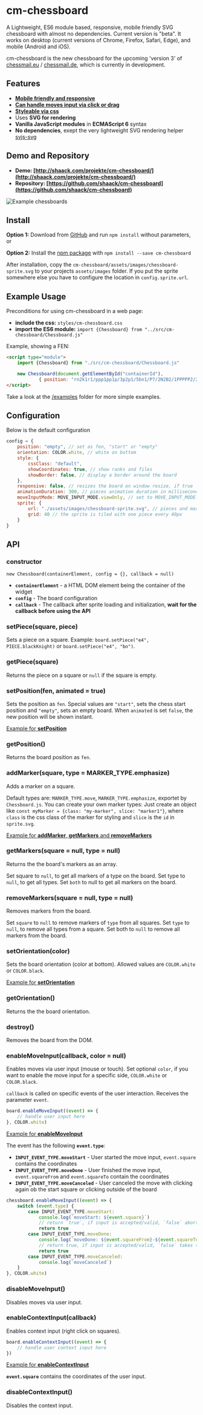 # cm-chessboard

A Lightweight, ES6 module based, responsive, mobile friendly SVG chessboard with almost no dependencies.
Current version is "beta". It works on desktop (current versions of Chrome, Firefox, Safari, Edge),
and mobile (Android and iOS).

cm-chessboard is the new chessboard for the upcoming 'version 3' of
[chessmail.eu](https://www.chessmail.eu) / [chessmail.de](https://www.chessmail.de), which is currently in development.

## Features

- **[Mobile friendly and responsive](http://shaack.com/projekte/cm-chessboard/examples/responsive-board.html)**
- **[Can handle moves input via click or drag](http://shaack.com/projekte/cm-chessboard/examples/validate-moves.html)**
- **[Styleable via css](http://shaack.com/projekte/cm-chessboard/examples/styles.html)**
- Uses **SVG for rendering**
- **Vanilla JavaScript modules** in **ECMAScript 6** syntax
- **No dependencies**, exept the very lightweight SVG 
rendering helper [svjs-svg](https://shaack.com/projekte/svjs-svg/)

## Demo and Repository

- **Demo: [http://shaack.com/projekte/cm-chessboard/](http://shaack.com/projekte/cm-chessboard/)**
- **Repository: [https://github.com/shaack/cm-chessboard](https://github.com/shaack/cm-chessboard)**

![Example chessboards](http://shaack.com/projekte/assets/img/example_chessboards.png)

## Install

**Option 1:** Download from [GitHub](https://github.com/shaack/cm-chessboard) and run `npm install` without parameters, or

**Option 2:** Install the [npm package](https://www.npmjs.com/package/cm-chessboard) with `npm install --save cm-chessboard`

After installation, copy the `cm-chessboard/assets/images/chessboard-sprite.svg` to your projects `assets/images` folder.
If you put the sprite somewhere else you have to configure the location in `config.sprite.url`.

## Example Usage

Preconditions for using cm-chessboard in a web page:

- **include the css:** `styles/cm-chessboard.css`
- **import the ES6 module:** `import {Chessboard} from "../src/cm-chessboard/Chessboard.js"`

Example, showing a FEN:

```html
<script type="module">
    import {Chessboard} from "./src/cm-chessboard/Chessboard.js"

    new Chessboard(document.getElementById("containerId"),
            { position: "rn2k1r1/ppp1pp1p/3p2p1/5bn1/P7/2N2B2/1PPPPP2/2BNK1RR" })
</script>
```

Take a look at the [/examples](https://github.com/shaack/cm-chessboard/tree/master/examples) folder for more simple examples.

## Configuration

Below is the default configuration

```javascript
config = {
    position: "empty", // set as fen, "start" or "empty"
    orientation: COLOR.white, // white on bottom
    style: {
        cssClass: "default",
        showCoordinates: true, // show ranks and files
        showBorder: false, // display a border around the board
    },
    responsive: false, // resizes the board on window resize, if true
    animationDuration: 300, // pieces animation duration in milliseconds
    moveInputMode: MOVE_INPUT_MODE.viewOnly, // set to MOVE_INPUT_MODE.dragPiece or MOVE_INPUT_MODE.dragMarker for interactive movement
    sprite: {
        url: "./assets/images/chessboard-sprite.svg", // pieces and markers are stored as svg in the sprite
        grid: 40 // the sprite is tiled with one piece every 40px
    }
}
```

## API

### constructor

`new Chessboard(containerElement, config = {}, callback = null)`

- **`containerElement`** - a HTML DOM element being the container of the widget
- **`config`** - The board configuration
- **`callback`** - The callback after sprite loading and initialization, **wait for the callback before using the API**

### setPiece(square, piece)

Sets a piece on a square. Example: `board.setPiece("e4", PIECE.blackKnight)` or
`board.setPiece("e4", "bn")`.

### getPiece(square)

Returns the piece on a square or `null` if the square is empty.

### setPosition(fen, animated = true)

Sets the position as `fen`. Special values are `"start"`, sets the chess start position and
`"empty"`, sets an empty board. When `animated` is set `false`, the new position will be 
shown instant.

[Example for **setPosition**](https://shaack.com/projekte/cm-chessboard/examples/pieces-animation.html)

### getPosition()

Returns the board position as `fen`.

### addMarker(square, type = MARKER_TYPE.emphasize)

Adds a marker on a square.

Default types are: `MARKER_TYPE.move`, `MARKER_TYPE.emphasize`,
exportet by `Chessboard.js`. You can create your own marker types: Just create an object like 
`const myMarker = {class: "my-marker", slice: "marker1"}`, where `class` is the css class of the
marker for styling and `slice` is the `id` in `sprite.svg`.

[Example for **addMarker**, **getMarkers** and **removeMarkers**](https://shaack.com/projekte/cm-chessboard/examples/context-input.html)

### getMarkers(square = null, type = null)

Returns the the board's markers as an array.

Set square to `null`, to get all markers of a type on the board. Set type to `null`, to get all types.
Set `both` to null to get all markers on the board.

### removeMarkers(square = null, type = null)

Removes markers from the board.

Set `square` to `null` to remove markers of `type` from all squares.
Set `type` to `null`, to remove all types from a square. 
Set both to `null` to remove all markers from the board.

### setOrientation(color)

Sets the board orientation (color at bottom). Allowed values are `COLOR.white` or `COLOR.black`.

[Example for **setOrientation**](https://shaack.com/projekte/cm-chessboard/examples/enable-input.html)

### getOrientation()

Returns the the board orientation. 

### destroy()

Removes the board from the DOM.

### enableMoveInput(callback, color = null)

Enables moves via user input (mouse or touch).
Set optional `color`, if you want to enable the move input for a specific side, `COLOR.white` or `COLOR.black`.

`callback` is called on specific events of the user interaction. Receives the parameter `event`.

```javascript
board.enableMoveInput((event) => {
    // handle user input here
}, COLOR.white)
```
[Example for **enableMoveInput**](http://shaack.com/projekte/cm-chessboard/examples/enable-input.html)


The event has the following **`event.type`**:

- **`INPUT_EVENT_TYPE.moveStart`** - User started the move input, `event.square` contains the coordinates
- **`INPUT_EVENT_TYPE.moveDone`** - User finished the move input, `event.squareFrom` and `event.squareTo` contain the coordinates
- **`INPUT_EVENT_TYPE.moveCanceled`** - User canceled the move with clicking again ob the start square or clicking outside of the board

```javascript
chessboard.enableMoveInput((event) => {
    switch (event.type) {
        case INPUT_EVENT_TYPE.moveStart:
            console.log(`moveStart: ${event.square}`)
            // return `true`, if input is accepted/valid, `false` aborts the interaction, the piece will not move
            return true
        case INPUT_EVENT_TYPE.moveDone:
            console.log(`moveDone: ${event.squareFrom}-${event.squareTo}`)
            // return true, if input is accepted/valid, `false` takes the move back
            return true
        case INPUT_EVENT_TYPE.moveCanceled:
            console.log(`moveCanceled`)
    }
}, COLOR.white)
```

### disableMoveInput()

Disables moves via user input.

### enableContextInput(callback)

Enables context input (right click on squares).

```javascript
board.enableContextInput((event) => {
    // handle user context input here    
})
```

[Example for **enableContextInput**](http://shaack.com/projekte/cm-chessboard/examples/context-input.html)


**`event.square`** contains the coordinates of the user input.

### disableContextInput()

Disables the context input.


